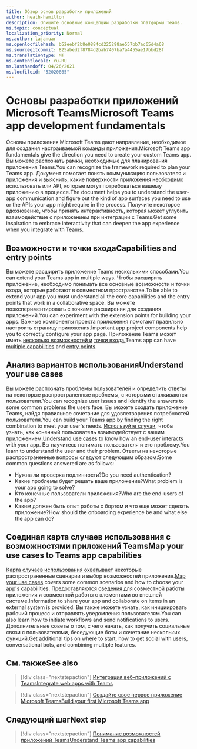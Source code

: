 ```yaml
---
title: Обзор основ разработки приложений
author: heath-hamilton
description: Опишите основные концепции разработки платформы Teams.
ms.topic: conceptual
localization_priority: Normal
ms.author: lajanuar
ms.openlocfilehash: b52eebf2b8e0884cd225298ae557bb7ac65d4a68
ms.sourcegitcommit: 825abed2f8784d2bab7407ba7a4455ae17bbd28f
ms.translationtype: MT
ms.contentlocale: ru-RU
ms.lasthandoff: 04/26/2021
ms.locfileid: "52020865"
---
```

# <a name="microsoft-teams-app-development-fundamentals"></a><span data-ttu-id="0b507-103">Основы разработки приложений Microsoft Teams</span><span class="sxs-lookup"><span data-stu-id="0b507-103">Microsoft Teams app development fundamentals</span></span>

<span data-ttu-id="0b507-104">Основы приложения Microsoft Teams дают направление, необходимое для создания настраиваемой команды приложения.</span><span class="sxs-lookup"><span data-stu-id="0b507-104">Microsoft Teams app fundamentals give the direction you need to create your custom Teams app.</span></span> <span data-ttu-id="0b507-105">Вы можете распознать рамки, необходимые для планирования приложения Teams.</span><span class="sxs-lookup"><span data-stu-id="0b507-105">You can recognize the framework required to plan your Teams app.</span></span> <span data-ttu-id="0b507-106">Документ помогает понять коммуникацию пользователя и приложения и выяснить, какие поверхности приложения необходимо использовать или API, которые могут потребоваться вашему приложению в процессе.</span><span class="sxs-lookup"><span data-stu-id="0b507-106">The document helps you to understand the user-app communication and figure out the kind of app surfaces you need to use or the APIs your app might require in the process.</span></span> <span data-ttu-id="0b507-107">Получите некоторое вдохновение, чтобы принять интерактивность, которая может углубить взаимодействие с приложением при интеграции с Teams.</span><span class="sxs-lookup"><span data-stu-id="0b507-107">Get some inspiration to embrace interactivity that can deepen the app experience when you integrate with Teams.</span></span>

## <a name="capabilities-and-entry-points"></a><span data-ttu-id="0b507-108">Возможности и точки входа</span><span class="sxs-lookup"><span data-stu-id="0b507-108">Capabilities and entry points</span></span>

<span data-ttu-id="0b507-109">Вы можете расширить приложение Teams несколькими способами.</span><span class="sxs-lookup"><span data-stu-id="0b507-109">You can extend your Teams app in multiple ways.</span></span> <span data-ttu-id="0b507-110">Чтобы расширить приложение, необходимо понимать все основные возможности и точки входа, которые работают в совместном пространстве.</span><span class="sxs-lookup"><span data-stu-id="0b507-110">To be able to extend your app you must understand all the core capabilities and the entry points that work in a collaborative space.</span></span> <span data-ttu-id="0b507-111">Вы можете поэкспериментировать с точками расширения для создания приложений.</span><span class="sxs-lookup"><span data-stu-id="0b507-111">You can experiment with the extension points for building your apps.</span></span> <span data-ttu-id="0b507-112">Важные компоненты проекта приложения помогают правильно настроить страницу приложения.</span><span class="sxs-lookup"><span data-stu-id="0b507-112">Important app project components help you to correctly configure your app page.</span></span> <span data-ttu-id="0b507-113">Приложение Teams может иметь [несколько возможностей и](../concepts/capabilities-overview.md) [точки входа.](../concepts/extensibility-points.md)</span><span class="sxs-lookup"><span data-stu-id="0b507-113">Teams app can have [multiple capabilities](../concepts/capabilities-overview.md) and [entry points](../concepts/extensibility-points.md).</span></span>

## <a name="understand-your-use-cases"></a><span data-ttu-id="0b507-114">Анализ вариантов использования</span><span class="sxs-lookup"><span data-stu-id="0b507-114">Understand your use cases</span></span>

<span data-ttu-id="0b507-115">Вы можете распознать проблемы пользователей и определить ответы на некоторые распространенные проблемы, с которыми сталкиваются пользователи.</span><span class="sxs-lookup"><span data-stu-id="0b507-115">You can recognize user issues and identify the answers to some common problems the users face.</span></span> <span data-ttu-id="0b507-116">Вы можете создать приложение Teams, найдя правильное сочетание для удовлетворения потребностей пользователя.</span><span class="sxs-lookup"><span data-stu-id="0b507-116">You can build your Teams app by finding the right combination to meet your user's needs.</span></span> <span data-ttu-id="0b507-117">[Используйте случаи,](../concepts/design/understand-use-cases.md) чтобы узнать, как конечный пользователь взаимодействует с вашим приложением.</span><span class="sxs-lookup"><span data-stu-id="0b507-117">[Understand use cases](../concepts/design/understand-use-cases.md) to know how an end-user interacts with your app.</span></span> <span data-ttu-id="0b507-118">Вы научитесь понимать пользователя и его проблему.</span><span class="sxs-lookup"><span data-stu-id="0b507-118">You learn to understand the user and their problem.</span></span> <span data-ttu-id="0b507-119">Ответы на некоторые распространенные вопросы следуют следующим образом:</span><span class="sxs-lookup"><span data-stu-id="0b507-119">Some common questions answered are as follows:</span></span>

* <span data-ttu-id="0b507-120">Нужна ли проверка подлинности?</span><span class="sxs-lookup"><span data-stu-id="0b507-120">Do you need authentication?</span></span>
* <span data-ttu-id="0b507-121">Какие проблемы будет решать ваше приложение?</span><span class="sxs-lookup"><span data-stu-id="0b507-121">What problem is your app going to solve?</span></span>
* <span data-ttu-id="0b507-122">Кто конечные пользователи приложения?</span><span class="sxs-lookup"><span data-stu-id="0b507-122">Who are the end-users of the app?</span></span>
* <span data-ttu-id="0b507-123">Каким должен быть опыт работы с бортом и что еще может сделать приложение?</span><span class="sxs-lookup"><span data-stu-id="0b507-123">How should the onboarding experience be and what else the app can do?</span></span>

## <a name="map-your-use-cases-to-teams-app-capabilities"></a><span data-ttu-id="0b507-124">Соединая карта случаев использования с возможностями приложений Teams</span><span class="sxs-lookup"><span data-stu-id="0b507-124">Map your use cases to Teams app capabilities</span></span>

<span data-ttu-id="0b507-125">[Карта случаев использования охватывает](../concepts/design/map-use-cases.md) некоторые распространенные сценарии и выбор возможностей приложения.</span><span class="sxs-lookup"><span data-stu-id="0b507-125">[Map your use cases](../concepts/design/map-use-cases.md) covers some common scenarios and how to choose your app's capabilities.</span></span> <span data-ttu-id="0b507-126">Предоставляются сведения для совместной работы приложения и совместной работы с элементами во внешней системе.</span><span class="sxs-lookup"><span data-stu-id="0b507-126">Information to share your app and collaborate on items in an external system is provided.</span></span> <span data-ttu-id="0b507-127">Вы также можете узнать, как инициировать рабочий процесс и отправлять уведомления пользователям.</span><span class="sxs-lookup"><span data-stu-id="0b507-127">You can also learn how to initiate workflows and send notifications to users.</span></span> <span data-ttu-id="0b507-128">Дополнительные советы о том, с чего начать, как получить социальные связи с пользователями, беседующие боты и сочетание нескольких функций.</span><span class="sxs-lookup"><span data-stu-id="0b507-128">Get additional tips on where to start, how to get social with users, conversational bots, and combining multiple features.</span></span>

## <a name="see-also"></a><span data-ttu-id="0b507-129">См. также</span><span class="sxs-lookup"><span data-stu-id="0b507-129">See also</span></span>

> [!div class="nextstepaction"]
> [<span data-ttu-id="0b507-130">Интеграция веб-приложений с Teams</span><span class="sxs-lookup"><span data-stu-id="0b507-130">Integrate web apps with Teams</span></span>](../samples/integrating-web-apps.md)

> [!div class="nextstepaction"]
> [<span data-ttu-id="0b507-131">Создайте свое первое приложение Microsoft Teams</span><span class="sxs-lookup"><span data-stu-id="0b507-131">Build your first Microsoft Teams app</span></span>](../build-your-first-app/build-first-app-overview.md)

## <a name="next-step"></a><span data-ttu-id="0b507-132">Следующий шаг</span><span class="sxs-lookup"><span data-stu-id="0b507-132">Next step</span></span>

> [!div class="nextstepaction"]
> [<span data-ttu-id="0b507-133">Понимание возможностей приложений Teams</span><span class="sxs-lookup"><span data-stu-id="0b507-133">Understand Teams app capabilities</span></span>](capabilities-overview.md)

